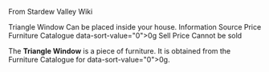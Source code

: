 From Stardew Valley Wiki

Triangle Window Can be placed inside your house. Information Source Price Furniture Catalogue data-sort-value="0"&gt;0g Sell Price Cannot be sold

The **Triangle Window** is a piece of furniture. It is obtained from the Furniture Catalogue for data-sort-value="0"&gt;0g.